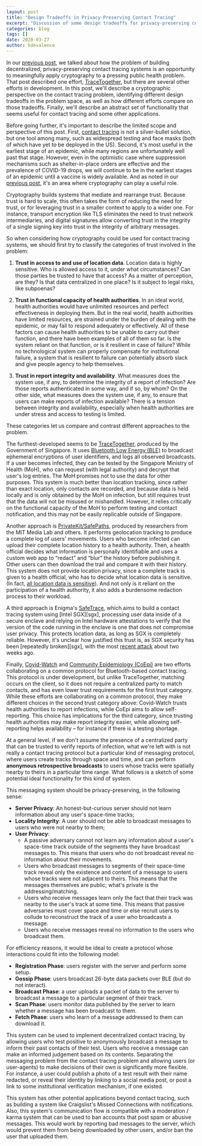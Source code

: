 ```yaml
---
layout: post
title: "Design Tradeoffs in Privacy-Preserving Contact Tracing"
excerpt: "Discussion of some design tradeoffs for privacy-preserving contact tracing protocols."
categories: blog
tags: []
date: 2020-03-27
author: hdevalence
---
```


In our [previous post][post], we talked about how the problem of building
decentralized, privacy-preserving contact tracing systems is an opportunity to
meaningfully apply cryptography to a pressing public health problem.  That post
described one effort, [TraceTogether], but there are several other efforts in
development.  In this post, we'll describe a cryptographic perspective on the
contact tracing problem, identifying different design tradeoffs in the problem
space, as well as how different efforts compare on those tradeoffs.  Finally,
we'll describe an abstract set of functionality that seems useful for contact
tracing and some other applications.

Before going further, it's important to describe the limited scope and
perspective of this post.  First, [contact tracing][tracing-wiki] is not a
silver-bullet solution, but one tool among many, such as widespread testing and
face masks (both of which have yet to be deployed in the US).  Second, it's
most useful in the earliest stage of an epidemic, while many regions are
unfortunately well past that stage.  However, even in the optimistic case where
suppression mechanisms such as shelter-in-place orders are effective and the
prevalence of COVID-19 drops, we will continue to be in the earliest stages of
an epidemic until a vaccine is widely available.  And as noted in our [previous
post][post], it's an area where cryptography can play a useful role.

Cryptography builds systems that mediate and rearrange trust.  Because trust is
hard to scale, this often takes the form of reducing the need for trust, or for
leveraging trust in a smaller context to apply to a wider one.  For instance,
transport encryption like TLS eliminates the need to trust network
intermediaries, and digital signatures allow converting trust in the integrity
of a single signing key into trust in the integrity of arbitrary messages.

So when considering how cryptography could be used for contact tracing systems,
we should first try to classify the categories of trust involved in the problem:

1.  **Trust in access to and use of location data**.  Location data is highly
    sensitive.  Who is allowed access to it, under what circumstances?  Can
those parties be trusted to have that access?  As a matter of perception, are
they?  Is that data centralized in one place?  Is it subject to legal risks,
like subpoenas?

2.  **Trust in functional capacity of health authorities**.  In an ideal world,
    health authorities would have unlimited resources and perfect effectiveness
in deploying them.  But in the real world, health authorities have limited
resources, are strained under the burden of dealing with the epidemic, or may
fail to respond adequately or effectively.  All of these factors can cause
health authorities to be unable to carry out their function, and there have
been examples of all of them so far.  Is the system reliant on that function,
or is it resilient in case of failure?  While no technological system can
properly compensate for institutional failure, a system that is resilient to
failure can potentially absorb slack and give people agency to help themselves.  

3.  **Trust in report integrity and availability**.  What measures does the
    system use, if any, to determine the integrity of a report of infection?
Are those reports authenticated in some way, and if so, by whom?  On the other
side, what measures does the system use, if any, to ensure that users can make
reports of infection available?  There is a tension between integrity and
availability, especially when health authorities are under stress and access to
testing is limited.

These categories let us compare and contrast different approaches to the
problem.  

The furthest-developed seems to be [TraceTogether], produced by the Government
of Singapore.  It uses [Bluetooth Low Energy (BLE)][ble] to broadcast ephemeral
encryptions of user identifiers, and logs all observed broadcasts.  If a user
becomes infected, they can be tested by the Singapore Ministry of Health (MoH),
who can request (with legal authority) and decrypt that user's log entries.
The MoH promises not to use the data for other purposes.  This system is much
better than location tracking, since rather than exact location, only
contacts are recorded, and because data is held locally and is only obtained
by the MoH on infection, but still requires trust that the data will not be
misused or mishandled.  However, it relies critically on the functional
capacity of the MoH to perform testing and contact notification, and this may
not be easily replicable outside of Singapore.

Another approach is [PrivateKit/SafePaths][pk_sp], produced by researchers from
the MIT Media Lab and others.  It performs geolocation tracking to produce a
complete log of users' movements.  Users who become infected can upload their
complete location history to a health authority.  Then, a health official
decides what information is personally identifiable and uses a custom web app
to “redact” and “blur” the history before publishing it.  Other users can then
download the trail and compare it with their history.  This system does not
provide location privacy, since a complete track is given to a health official,
who has to decide what location data is sensitive.  (In fact, [all location
data is sensitive][sensitive]).  And not only is it reliant on the
participation of a health authority, it also adds a burdensome redaction
process to their workload.

A third approach is Enigma's [SafeTrace], which aims to build a contact tracing
system using [Intel SGX][sgx], processing user data inside of a secure enclave
and relying on Intel hardware attestations to verify that the version of the
code running in the enclave is one that does not compromise user privacy.  This
protects location data, as long as SGX is completely reliable.  However, it's
unclear how justified this trust is, as SGX security has been [repeatedly
broken][sgx], with the most [recent attack][0551] about two weeks ago.

Finally, [Covid-Watch] and [Community Epidemiology (CoEpi)][CoEpi] are two
efforts collaborating on a common protocol for Bluetooth-based contact tracing.
This protocol is under development, but unlike TraceTogether, matching occurs
on the client, so it does not require a centralized party to match contacts,
and has even lower trust requirements for the first trust category.  While
these efforts are collaborating on a common protocol, they make different
choices in the second trust category above: Covid-Watch trusts health
authorities to report infections, while CoEpi aims to allow self-reporting.
This choice has implications for the third category, since trusting health
authorities may make report integrity easier, while allowing self-reporting
helps availability – for instance if there is a testing shortage.

At a general level, if we don't assume the presence of a centralized party that
can be trusted to verify reports of infection, what we're left with is not
really a contact tracing protocol but a particular kind of messaging
protocol, where users create tracks through space and time, and can perform
**anonymous retrospective broadcasts** to users whose tracks were spatially
nearby to theirs in a particular time range.  What follows is a sketch of 
some potential ideal functionality for this kind of system.

This messaging system should be privacy-preserving, in the following sense:

- **Server Privacy**: An honest-but-curious server should not learn information about any user's space-time tracks;
- **Locality Integrity**: A user should not be able to broadcast messages to users who were not nearby to them;
- **User Privacy**: 
  - A passive adversary cannot not learn any information about a user's space-time track outside of the segments they have broadcast messages to. This means that users who do not broadcast reveal no information about their movements.
  - Users who broadcast messages to segments of their space-time track reveal only the existence and content of a message to users whose tracks were not adjacent to theirs.  This means that the messages themselves are public; what's private is the addressing/matching.
  - Users who receive messages learn only the fact that their track was nearby to the user's track at some time. This means that passive adversaries must cover space and time or else recruit users to collude to reconstruct the track of a user who broadcasts a message.
  - Users who receive messages reveal no information to the users who broadcast them.

For efficiency reasons, it would be ideal to create a protocol whose
interactions could fit into the following model:

- **Registration Phase**: users register with the server and perform some setup.
- **Gossip Phase**: users broadcast 26-byte data packets over BLE (but do not interact).
- **Broadcast Phase**: a user uploads a packet of data to the server to broadcast a message to a particular segment of their track.
- **Scan Phase**: users monitor data published by the server to learn whether a message has been broadcast to them.
- **Fetch Phase**: users who learn of a message addressed to them can download it.

This system can be used to implement decentralized contact tracing, by allowing
users who test positive to anonymously broadcast a message to inform their past
contacts of their test.  Users who receive a message can make an informed
judgement based on its contents.  Separating the messaging problem from the
contact tracing problem and allowing users (or user-agents) to make decisions
of their own is significantly more flexible.  For instance, a user could
publish a photo of a test result with their name redacted, or reveal their
identity by linking to a social media post, or post a link to some
institutional verification mechanism, if one existed.

This system has other potential applications beyond contact tracing, such as
building a system like Craigslist's Missed Connections with notifications.
Also, this system's communication flow is compatible with a moderation / karma
system that can be used to ban accounts that post spam or abusive messages.
This would work by reporting bad messages to the server, which would prevent
them from being downloaded by other users, and/or ban the user that uploaded
them.

[post]: https://www.zfnd.org/blog/decentralized-contact-tracing/
[TraceTogether]: https://www.tracetogether.gov.sg/
[tracing-wiki]: https://en.wikipedia.org/wiki/Contact_tracing
[ble]: https://en.wikipedia.org/wiki/Bluetooth_Low_Energy
[pk_sp]: http://safepaths.mit.edu/
[sensitive]: https://techcrunch.com/2019/07/24/researchers-spotlight-the-lie-of-anonymous-data/
[SafeTrace]: https://blog.enigma.co/safetrace-privacy-preserving-contact-tracing-for-covid-19-c5ae8e1afa93
[0551]: https://nvd.nist.gov/vuln/detail/CVE-2020-0551
[Covid-Watch]: https://www.covid-watch.org/
[CoEpi]: https://www.coepi.org/
